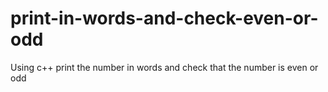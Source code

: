 # print-in-words-and-check-even-or-odd
Using c++ print the number in words and check that the number is even or odd

